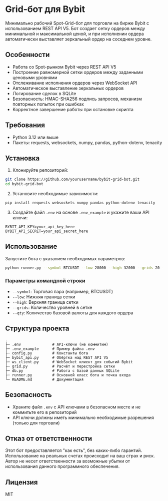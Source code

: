 # Grid-бот для Bybit

Минимально рабочий Spot-Grid-бот для торговли на бирже Bybit с использованием REST API V5. Бот создает сетку ордеров между минимальной и максимальной ценой, и при исполнении ордера автоматически выставляет зеркальный ордер на соседнем уровне.

## Особенности

- Работа со Spot-рынком Bybit через REST API V5
- Построение равномерной сетки ордеров между заданными ценовыми уровнями
- Отслеживание исполнения ордеров через WebSocket API
- Автоматическое выставление зеркальных ордеров
- Логирование сделок в SQLite
- Безопасность: HMAC-SHA256 подпись запросов, механизм повторных попыток при ошибках
- Корректное завершение работы при остановке скрипта

## Требования

- Python 3.12 или выше
- Пакеты: requests, websockets, numpy, pandas, python-dotenv, tenacity

## Установка

1. Клонируйте репозиторий:
```bash
git clone https://github.com/yourusername/bybit-grid-bot.git
cd bybit-grid-bot
```

2. Установите необходимые зависимости:
```bash
pip install requests websockets numpy pandas python-dotenv tenacity
```

3. Создайте файл `.env` на основе `.env_example` и укажите ваши API ключи:
```
BYBIT_API_KEY=your_api_key_here
BYBIT_API_SECRET=your_api_secret_here
```

## Использование

Запустите бота с указанием необходимых параметров:

```bash
python runner.py --symbol BTCUSDT --low 28000 --high 32000 --grids 20 --qty 0.001
```

### Параметры командной строки

- `--symbol`: Торговая пара (например, BTCUSDT)
- `--low`: Нижняя граница сетки
- `--high`: Верхняя граница сетки
- `--grids`: Количество уровней в сетке
- `--qty`: Количество базовой валюты для каждого ордера

## Структура проекта

```
.
├─ .env              # API-ключи (не коммитим)
├─ .env_example      # Пример файла .env
├─ config.py         # Константы бота
├─ bybit_api.py      # Обёртка над REST API V5
├─ ws_client.py      # WebSocket клиент для событий Bybit
├─ grid.py           # Расчёт и перестройка сетки
├─ db.py             # Работа с базой данных SQLite
├─ runner.py         # Основной класс бота и точка входа
└─ README.md         # Документация
```

## Безопасность

- Храните файл `.env` с API ключами в безопасном месте и не коммитьте его в репозиторий
- API ключи должны иметь минимально необходимые разрешения (только для торговли)

## Отказ от ответственности

Этот бот предоставляется "как есть", без каких-либо гарантий. Использование на реальных счетах происходит на ваш страх и риск. Автор не несет ответственности за возможные убытки от использования данного программного обеспечения.

## Лицензия

MIT 